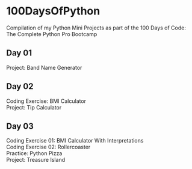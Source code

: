 # 100DaysOfPython
Compilation of my Python Mini Projects as part of the 100 Days of Code: The Complete Python Pro Bootcamp

## Day 01
Project: Band Name Generator

## Day 02
Coding Exercise: BMI Calculator\
Project: Tip Calculator

## Day 03
Coding Exercise 01: BMI Calculator With Interpretations\
Coding Exercise 02: Rollercoaster\
Practice: Python Pizza\
Project: Treasure Island
